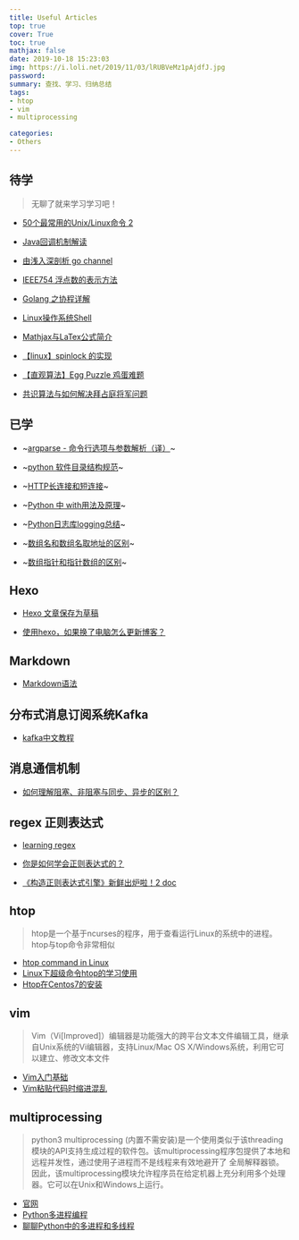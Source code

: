 ```yaml
---
title: Useful Articles
top: true
cover: True
toc: true
mathjax: false
date: 2019-10-18 15:23:03
img: https://i.loli.net/2019/11/03/lRUBVeMz1pAjdfJ.jpg
password:
summary: 查找、学习、归纳总结
tags:
- htop
- vim
- multiprocessing

categories:
- Others
---
```


## 待学

> 无聊了就来学习学习吧！

+ [50个最常用的Unix/Linux命令 2](https://gywbd.github.io/posts/2014/8/50-linux-commands.html)

+ [Java回调机制解读](https://www.cnblogs.com/xrq730/p/6424471.html)

+ [由浅入深剖析 go channel](https://www.baidu.com/link?url=chpWO1Npk0jfHwy5oxmK8CrCQlmNGCYQy7CjnZrt5iCcvUnQWm3NRFpWDfkXmiw_&wd=&eqid=ba9beadd002a0b5f000000035dad5d43)

+ [IEEE754 浮点数的表示方法](https://blog.csdn.net/K346K346/article/details/50487127)

+ [Golang 之协程详解](https://www.cnblogs.com/liang1101/p/7285955.html)

+ [ Linux操作系统Shell](https://www.baidu.com/link?url=y48M3MLmVWYkY2PTQSmdkbHjMcTce0B7QtET7PPrK5fHb0FucurVa2ZH8HTg2CiTbKxhAeFKojMokyBBm0msLK&wd=&eqid=c83b511500008094000000035dac2d04)

+ [Mathjax与LaTex公式简介](http://3iter.com/2015/10/14/Mathjax%E4%B8%8ELaTex%E5%85%AC%E5%BC%8F%E7%AE%80%E4%BB%8B/)

+ [【linux】spinlock 的实现](https://www.cnblogs.com/chenpingzhao/p/5043746.html)

+ [【直观算法】Egg Puzzle 鸡蛋难题](https://charlesliuyx.github.io/2018/10/11/%E3%80%90%E7%9B%B4%E8%A7%82%E7%AE%97%E6%B3%95%E3%80%91Egg%20Puzzle%20%E9%B8%A1%E8%9B%8B%E9%9A%BE%E9%A2%98/)

+ [共识算法与如何解决拜占庭将军问题](https://charlesliuyx.github.io/2018/03/03/%E3%80%90%E5%8C%BA%E5%9D%97%E9%93%BE%E3%80%91%E5%A6%82%E4%BD%95%E8%A7%A3%E5%86%B3%E6%8B%9C%E5%8D%A0%E5%BA%AD%E5%B0%86%E5%86%9B%E9%97%AE%E9%A2%98/)

## 已学

+ ~[argparse - 命令行选项与参数解析（译）](http://blog.xiayf.cn/2013/03/30/argparse/)~

+ ~[python 软件目录结构规范](https://cloud.tencent.com/developer/article/1175298)~

+ ~[HTTP长连接和短连接](https://www.cnblogs.com/0201zcr/p/4694945.html)~

+ ~[Python 中 with用法及原理](https://blog.csdn.net/u012609509/article/details/72911564)~

+ ~[Python日志库logging总结](https://juejin.im/post/5bc2bd3a5188255c94465d31)~

+ ~[数组名和数组名取地址的区别](https://blog.csdn.net/daniel_ice/article/details/6857019)~

+ ~[数组指针和指针数组的区别](https://www.cnblogs.com/hongcha717/archive/2010/10/24/1859780.html)~


## Hexo

+ [Hexo 文章保存为草稿](https://novnan.github.io/Hexo/hexo-draft/)

+ [使用hexo，如果换了电脑怎么更新博客？](https://www.zhihu.com/question/21193762)


## Markdown

+ [Markdown语法](https://www.zybuluo.com/mdeditor)

## 分布式消息订阅系统Kafka

+ [kafka中文教程](https://www.orchome.com/kafka/index)


## 消息通信机制

+ [如何理解阻塞、非阻塞与同步、异步的区别？](https://zhuanlan.zhihu.com/p/25638474)

## regex 正则表达式

+ [learning regex](https://github.com/ziishaned/learn-regex/blob/master/translations/README-cn.md)

+ [你是如何学会正则表达式的？](https://www.zhihu.com/question/48219401/answer/126713858)

+ [《构造正则表达式引擎》新鲜出炉啦！2 doc](http://www.cppblog.com/vczh/archive/2008/05/22/50763.html)


## htop

> htop是一个基于ncurses的程序，用于查看运行Linux的系统中的进程。htop与top命令非常相似

+ [htop command in Linux](https://www.softprayog.in/tutorials/htop-command-in-linux)
+ [Linux下超级命令htop的学习使用](https://www.cnblogs.com/lizhenghn/p/3728610.html)
+ [Htop在Centos7的安装](https://www.jianshu.com/p/5629e331f58d)

## vim

> Vim（Vi[Improved]）编辑器是功能强大的跨平台文本文件编辑工具，继承自Unix系统的Vi编辑器，支持Linux/Mac OS X/Windows系统，利用它可以建立、修改文本文件

+ [Vim入门基础](https://www.jianshu.com/p/bcbe916f97e1)
+ [Vim粘贴代码时缩进混乱](https://my.oschina.net/joshuazhan/blog/122539)


## multiprocessing

> python3 multiprocessing (内置不需安装)是一个使用类似于该threading模块的API支持生成过程的软件包。该multiprocessing程序包提供了本地和远程并发性，通过使用子进程而不是线程来有效地避开了 全局解释器锁。因此，该multiprocessing模块允许程序员在给定机器上充分利用多个处理器。它可以在Unix和Windows上运行。

+ [官网](https://docs.python.org/3.6/library/multiprocessing.html)
+ [Python多进程编程](https://www.cnblogs.com/kaituorensheng/p/4445418.html)
+ [聊聊Python中的多进程和多线程](https://www.cnblogs.com/DarrenChan/p/7930878.html)
